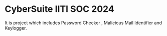 # CyberSuite IITI SOC 2024
It is project which includes Password Checker , Malicious Mail Identifier and Keylogger.
